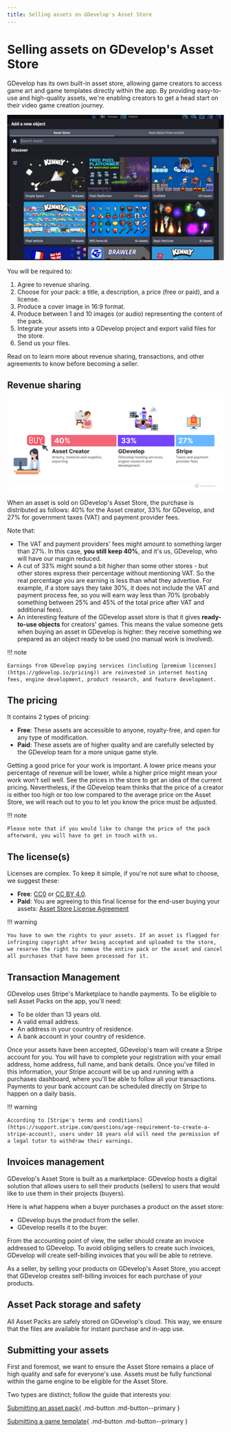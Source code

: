 ```yaml
---
title: Selling assets on GDevelop's Asset Store
---
```


# Selling assets on GDevelop's Asset Store

GDevelop has its own built-in asset store, allowing game creators to access game art and game templates directly within the app.
By providing easy-to-use and high-quality assets, we're enabling creators to get a head start on their video game creation journey.

![](asset-store.png)

You will be required to:

1. Agree to revenue sharing.
2. Choose for your pack: a title, a description, a price (free or paid), and a license.
3. Produce a cover image in 16:9 format.
4. Produce between 1 and 10 images (or audio) representing the content of the pack.
5. Integrate your assets into a GDevelop project and export valid files for the store.
6. Send us your files.

Read on to learn more about revenue sharing, transactions, and other agreements to know before becoming a seller.

## Revenue sharing

![](revenue-sharing.png)

When an asset is sold on GDevelop's Asset Store, the purchase is distributed as follows: 40% for the Asset creator, 33% for GDevelop, and 27% for government taxes (VAT) and payment provider fees.

Note that:

- The VAT and payment providers' fees might amount to something larger than 27%. In this case, **you still keep 40%**, and it's us, GDevelop, who will have our margin reduced.
- A cut of 33% might sound a bit higher than some other stores - but other stores express their percentage without mentioning VAT. So the real percentage you are earning is less than what they advertise. For example, if a store says they take 30%, it does not include the VAT and payment process fee, so you will earn way less than 70% (probably something between 25% and 45% of the total price after VAT and additional fees).
- An interesting feature of the GDevelop asset store is that it gives **ready-to-use objects** for creators' games. This means the value someone gets when buying an asset in GDevelop is higher: they receive something we prepared as an object ready to be used (no manual work is involved).

!!! note

    Earnings from GDevelop paying services (including [premium licenses](https://gdevelop.io/pricing)) are reinvested in internet hosting fees, engine development, product research, and feature development.

## The pricing

It contains 2 types of pricing:

- **Free**: These assets are accessible to anyone, royalty-free, and open for any type of modification.
- **Paid**: These assets are of higher quality and are carefully selected by the GDevelop team for a more unique game style.

Getting a good price for your work is important. A lower price means your percentage of revenue will be lower, while a higher price might mean your work won't sell well. See the prices in the store to get an idea of the current pricing.
Nevertheless, if the GDevelop team thinks that the price of a creator is either too high or too low compared to the average price on the Asset Store, we will reach out to you to let you know the price must be adjusted.

!!! note

    Please note that if you would like to change the price of the pack afterward, you will have to get in touch with us.

## The license(s)

Licenses are complex. To keep it simple, if you're not sure what to choose, we suggest these:

- **Free**: [CC0](https://creativecommons.org/public-domain/cc0/) or [CC BY 4.0](https://creativecommons.org/licenses/by/4.0/).
- **Paid**: You are agreeing to this final license for the end-user buying your assets: [Asset Store License Agreement](https://gdevelop.io/page/asset-store-license-agreement)

!!! warning

    You have to own the rights to your assets. If an asset is flagged for infringing copyright after being accepted and uploaded to the store, we reserve the right to remove the entire pack or the asset and cancel all purchases that have been processed for it.

## Transaction Management

GDevelop uses Stripe's Marketplace to handle payments.
To be eligible to sell Asset Packs on the app, you'll need:

- To be older than 13 years old.
- A valid email address.
- An address in your country of residence.
- A bank account in your country of residence.

Once your assets have been accepted, GDevelop's team will create a Stripe account for you.
You will have to complete your registration with your email address, home address, full name, and bank details. Once you've filled in this information, your Stripe account will be up and running with a purchases dashboard, where you'll be able to follow all your transactions.
Payments to your bank account can be scheduled directly on Stripe to happen on a daily basis.

!!! warning

    According to [Stripe's terms and conditions](https://support.stripe.com/questions/age-requirement-to-create-a-stripe-account), users under 18 years old will need the permission of a legal tutor to withdraw their earnings.

## Invoices management

GDevelop's Asset Store is built as a marketplace: GDevelop hosts a digital solution that allows users to sell their products (sellers) to users that would like to use them in their projects (buyers).

Here is what happens when a buyer purchases a product on the asset store:

- GDevelop buys the product from the seller.
- GDevelop resells it to the buyer.

From the accounting point of view, the seller should create an invoice addressed to GDevelop.
To avoid obliging sellers to create such invoices, GDevelop will create self-billing invoices that you will be able to retrieve.

As a seller, by selling your products on GDevelop's Asset Store, you accept that GDevelop creates self-billing invoices for each purchase of your products.

## Asset Pack storage and safety

All Asset Packs are safely stored on GDevelop's cloud.
This way, we ensure that the files are available for instant purchase and in-app use.

## Submitting your assets

First and foremost, we want to ensure the Asset Store remains a place of high quality and safe for everyone's use. Assets must be fully functional within the game engine to be eligible for the Asset Store.

Two types are distinct; follow the guide that interests you:

[Submitting an asset pack](/gdevelop5/community/contribute-to-the-assets-store/){ .md-button .md-button--primary }

[Submitting a game template](/gdevelop5/community/guide-for-submitting-an-example/){ .md-button .md-button--primary }
